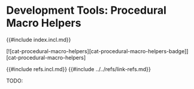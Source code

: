 # Development Tools: Procedural Macro Helpers

{{#include index.incl.md}}

[![cat-procedural-macro-helpers][cat-procedural-macro-helpers-badge]][cat-procedural-macro-helpers]

{{#include refs.incl.md}}
{{#include ../../refs/link-refs.md}}
<div class="hidden">
TODO:
</div>
